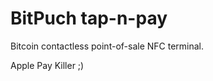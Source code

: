 BitPuch tap-n-pay
=========

Bitcoin contactless point-of-sale  NFC terminal.  

Apple Pay Killer ;)

